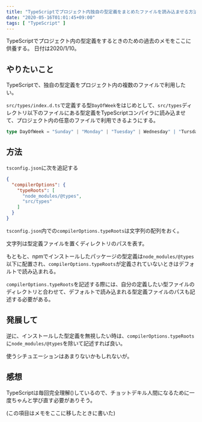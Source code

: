 ```yaml
---
title: "TypeScriptでプロジェクト内独自の型定義をまとめたファイルを読み込ませる方法。"
date: "2020-05-16T01:01:45+09:00"
tags: [ "TypeScript" ]
---
```


TypeScriptでプロジェクト内の型定義をするときのための過去のメモをここに供養する。
日付は2020/1/10。

## やりたいこと

TypeScriptで、独自の型定義をプロジェクト内の複数のファイルで利用したい。

`src/types/index.d.ts`で定義する型`DayOfWeek`をはじめとして、`src/types`ディレクトリ以下のファイルにある型定義をTypeScriptコンパイラに読み込ませて、プロジェクト内の任意のファイルで利用できるようにする。

```ts:src/types/index.d.ts
type DayOfWeek = "Sunday" | "Monday" | "Tuesday" | Wednesday" | "Tursday" | "Friday" | Saturday"; 
```

## 方法

`tsconfig.json`に次を追記する

```json:tsconfig.json
{
  "compilerOptions": {
    "typeRoots": [
      "node_modules/@types",
      "src/types"
    ]
  }
}
```

`tsconfig.json`内での`compilerOptions.typeRoots`は文字列の配列をおく。

文字列は型定義ファイルを置くディレクトリのパスを表す。

もともと、npmでインストールしたパッケージの型定義は`node_modules/@types`以下に配置され、`compilerOptions.typeRoots`が定義されていないときはデフォルトで読み込まれる。

`compilerOptions.typeRoots`を記述する際には、自分の定義したい型ファイルのディレクトリと合わせて、デフォルトで読み込まれる型定義ファイルのパスも記述する必要がある。


## 発展して

逆に、インストールした型定義を無視したい時は、`compilerOptions.typeRoots`に`node_modules/@types`を除いて記述すれば良い。

使うシチュエーションはあまりないかもしれないが。

## 感想

TypeScriptは毎回完全理解()しているので、チョットデキル人間になるために一度ちゃんと学び直す必要がありそう。

(この項目はメモをここに移したときに書いた)


